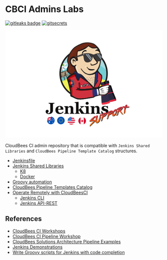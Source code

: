 # CBCI Admins Labs

[![gitleaks badge](https://img.shields.io/badge/protected%20by-gitleaks-blue)](https://github.com/zricethezav/gitleaks#pre-commit) [![gitsecrets](https://img.shields.io/badge/protected%20by-gitsecrets-blue)](https://github.com/awslabs/git-secrets)

[![Baywatch](img/baywatch/Jenkins_Support_Baywatch_flags.png)](img/baywatch/)

CloudBees CI admin repository that is compatible with `Jenkins Shared Libraries` and `CloudBees Pipeline Template Catalog` structures.

- [Jenkinsfile](pipelines)
- [Jenkins Shared Libraries](vars)
  - [K8](resources/k8s)
  - [Docker](resources/docker)
- [Groovy automation](src)
- [CloudBees Pipeline Templates Catalog](templates)
- [Operate Remotely with CloudBeesCI](remote)
  - [Jenkins CLI](remote/cli)
  - [Jenkins API-REST](remote/rest-api)


## References

- [CloudBees CI Workshops](https://cloudbees-ci.labs.cb-sa.io/)
- [CloudBees CI Pipeline Workshop](https://cloudbees-ci-pipeline.labs.cb-sa.io/getting-started/)
- [CloudBees Solutions Architecture Pipeline Examples](https://github.com/beedemo)
- [Jenkins Demonstrations](https://github.com/jenkins-demo)
- [Write Groovy scripts for Jenkins with code completion](https://www.mdoninger.de/2011/11/07/write-groovy-scripts-for-jenkins-with-code-completion.html)
